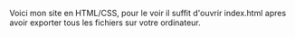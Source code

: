 Voici mon site en HTML/CSS, pour le voir il suffit d'ouvrir index.html apres avoir exporter tous les fichiers sur votre ordinateur.
